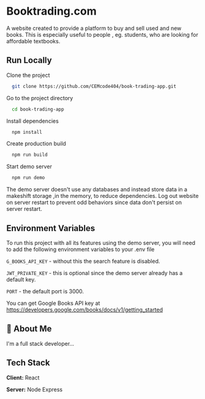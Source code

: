 # Booktrading.com

A website created to provide a platform to buy and sell used and new books. This is especially useful to people , eg. students, who are looking for affordable textbooks.

## Run Locally

Clone the project

```bash
  git clone https://github.com/CEMcode404/book-trading-app.git
```

Go to the project directory

```bash
  cd book-trading-app
```

Install dependencies

```bash
  npm install
```

Create production build

```bash
  npm run build
```

Start demo server

```bash
  npm run demo
```

The demo server doesn't use any databases and instead store data in a makeshift storage ,in the memory, to reduce dependencies. Log out website on server restart to prevent odd behaviors since data don't persist on server restart.

## Environment Variables

To run this project with all its features using the demo server, you will need to add the following environment variables to your .env file

`G_BOOKS_API_KEY` - without this the search feature is disabled.

`JWT_PRIVATE_KEY` - this is optional since the demo server already has a default key.

`PORT` - the default port is 3000.

You can get Google Books API key at https://developers.google.com/books/docs/v1/getting_started

## 🚀 About Me

I'm a full stack developer...

## Tech Stack

**Client:** React

**Server:** Node Express
